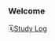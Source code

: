 ### Welcome

🗓️[Study Log](https://grandiose-gem-92b.notion.site/d765cd0063ba4adb8ea1dd9064d53320?v=9fd8c5621bfb4020a42c5656acdf5127&pvs=4)

<!--
**wooni97/wooni97** is a ✨ _special_ ✨ repository because its `README.md` (this file) appears on your GitHub profile.

Here are some ideas to get you started:

- 🔭 I’m currently working on ...
- 🌱 I’m currently learning ...
- 👯 I’m looking to collaborate on ...
- 🤔 I’m looking for help with ...
- 💬 Ask me about ...
- 📫 How to reach me: ...
- 😄 Pronouns: ...
- ⚡ Fun fact: ...
-->
